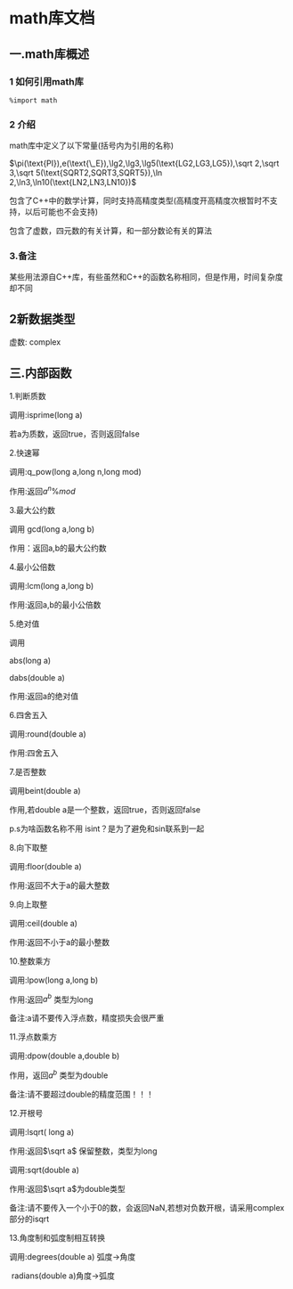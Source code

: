 # math库文档

## 一.math库概述

### 1 如何引用math库

```alolang
%import math
```

### 2 介绍

math库中定义了以下常量(括号内为引用的名称)

$\pi(\text{PI}),e(\text{\_E}),\lg2,\lg3,\lg5(\text{LG2,LG3,LG5}),\sqrt 2,\sqrt 3,\sqrt 5(\text{SQRT2,SQRT3,SQRT5}),\ln 2,\ln3,\ln10(\text{LN2,LN3,LN10})$

包含了C++中的数学计算，同时支持高精度类型(高精度开高精度次根暂时不支持，以后可能也不会支持)

包含了虚数，四元数的有关计算，和一部分数论有关的算法

### 3.备注

某些用法源自C++库，有些虽然和C++的函数名称相同，但是作用，时间复杂度却不同

## 2新数据类型

虚数: complex



## 三.内部函数

1.判断质数 

调用:isprime(long a)

若a为质数，返回true，否则返回false

2.快速幂

调用:q_pow(long a,long n,long mod)

作用:返回$a^n \%mod$

3.最大公约数

调用 gcd(long a,long b)

作用：返回a,b的最大公约数

4.最小公倍数

调用:lcm(long a,long b)

作用:返回a,b的最小公倍数

5.绝对值

调用

abs(long a)

dabs(double a)

作用:返回a的绝对值

6.四舍五入

调用:round(double a)

作用:四舍五入

7.是否整数

调用beint(double a)

作用,若double a是一个整数，返回true，否则返回false

p.s为啥函数名称不用 isint？是为了避免和sin联系到一起

8.向下取整

调用:floor(double a)

作用:返回不大于a的最大整数

9.向上取整

调用:ceil(double a)

作用:返回不小于a的最小整数

10.整数乘方

调用:lpow(long a,long b)

作用:返回$a^b$ 类型为long

备注:a请不要传入浮点数，精度损失会很严重

11.浮点数乘方

调用:dpow(double a,double b)

作用，返回$a^b$ 类型为double

备注:请不要超过double的精度范围！！！

12.开根号

调用:lsqrt( long a)

作用:返回$\sqrt a$ 保留整数，类型为long

调用:sqrt(double a)

作用:返回$\sqrt a$为double类型

备注:请不要传入一个小于0的数，会返回NaN,若想对负数开根，请采用complex部分的isqrt

13.角度制和弧度制相互转换

调用:degrees(double a) 弧度->角度

​        radians(double a)角度->弧度




